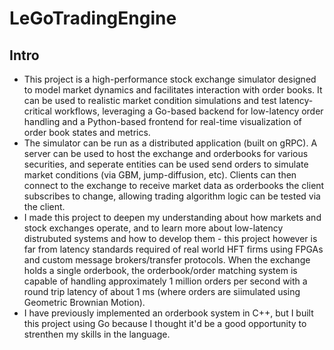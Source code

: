 # LeGoTradingEngine
## Intro
- This project is a high-performance stock exchange simulator designed to model market dynamics and facilitates interaction with order books. It can be used to realistic market condition simulations and test latency-critical workflows, leveraging a Go-based backend for low-latency order handling and a Python-based frontend for real-time visualization of order book states and metrics.
- The simulator can be run as a distributed application (built on gRPC). A server can be used to host the exchange and orderbooks for various securities, and seperate entities can be used send orders to simulate market conditions (via GBM, jump-diffusion, etc). Clients can then connect to the exchange to receive market data as orderbooks the client subscribes to change, allowing trading algorithm logic can be tested via the client.
- I made this project to deepen my understanding about how markets and stock exchanges operate, and to learn more about low-latency distrubuted systems and how to develop them - this project however is far from latency standards required of real world HFT firms using FPGAs and custom message brokers/transfer protocols. When the exchange holds a single orderbook, the orderbook/order matching system is capable of handling approximately 1 million orders per second with a round trip latency of about 1 ms (where orders are siimulated using Geometric Brownian Motion).
- I have previously implemented an orderbook system in C++, but I built this project using Go because I thought it'd be a good opportunity to strenthen my skills in the language.
